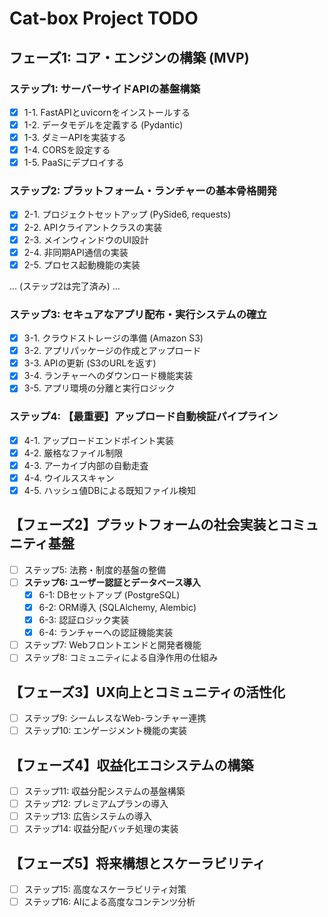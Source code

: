 # Cat-box Project TODO

## フェーズ1: コア・エンジンの構築 (MVP)

### ステップ1: サーバーサイドAPIの基盤構築
- [x] 1-1. FastAPIとuvicornをインストールする
- [x] 1-2. データモデルを定義する (Pydantic)
- [x] 1-3. ダミーAPIを実装する
- [x] 1-4. CORSを設定する
- [x] 1-5. PaaSにデプロイする

### ステップ2: プラットフォーム・ランチャーの基本骨格開発
- [x] 2-1. プロジェクトセットアップ (PySide6, requests)
- [x] 2-2. APIクライアントクラスの実装
- [x] 2-3. メインウィンドウのUI設計
- [x] 2-4. 非同期API通信の実装
- [x] 2-5. プロセス起動機能の実装

... (ステップ2は完了済み) ...

### ステップ3: セキュアなアプリ配布・実行システムの確立
- [x] 3-1. クラウドストレージの準備 (Amazon S3)
- [x] 3-2. アプリパッケージの作成とアップロード
- [x] 3-3. APIの更新 (S3のURLを返す)
- [x] 3-4. ランチャーへのダウンロード機能実装
- [x] 3-5. アプリ環境の分離と実行ロジック

### ステップ4: 【最重要】アップロード自動検証パイプライン
- [x] 4-1. アップロードエンドポイント実装
- [x] 4-2. 厳格なファイル制限
- [x] 4-3. アーカイブ内部の自動走査
- [x] 4-4. ウイルススキャン
- [x] 4-5. ハッシュ値DBによる既知ファイル検知

## 【フェーズ2】プラットフォームの社会実装とコミュニティ基盤
- [ ] ステップ5: 法務・制度的基盤の整備
- [ ] **ステップ6: ユーザー認証とデータベース導入**
  - [x] 6-1: DBセットアップ (PostgreSQL)
  - [x] 6-2: ORM導入 (SQLAlchemy, Alembic)
  - [x] 6-3: 認証ロジック実装
  - [x] 6-4: ランチャーへの認証機能実装 
- [ ] ステップ7: Webフロントエンドと開発者機能
- [ ] ステップ8: コミュニティによる自浄作用の仕組み

## 【フェーズ3】UX向上とコミュニティの活性化
- [ ] ステップ9: シームレスなWeb-ランチャー連携
- [ ] ステップ10: エンゲージメント機能の実装

## 【フェーズ4】収益化エコシステムの構築
- [ ] ステップ11: 収益分配システムの基盤構築
- [ ] ステップ12: プレミアムプランの導入
- [ ] ステップ13: 広告システムの導入
- [ ] ステップ14: 収益分配バッチ処理の実装

## 【フェーズ5】将来構想とスケーラビリティ
- [ ] ステップ15: 高度なスケーラビリティ対策
- [ ] ステップ16: AIによる高度なコンテンツ分析